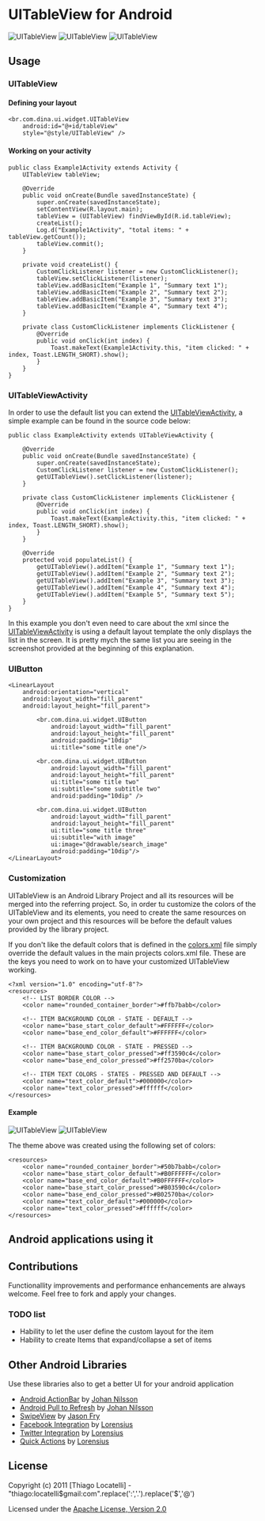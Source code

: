 # UITableView for Android

![UITableView](http://thiago.grem.io/img/github/uitable-view.png "UITableView")
![UITableView](http://thiago.grem.io/img/github/uitable-view3.png "UITableView")
![UITableView](http://thiago.grem.io/img/github/uitable-view4.png "UITableView")

## Usage

### UITableView

#### Defining your layout

    <br.com.dina.ui.widget.UITableView 
        android:id="@+id/tableView" 
        style="@style/UITableView" />

#### Working on your activity

	public class Example1Activity extends Activity {    
		UITableView tableView;

	    @Override
	    public void onCreate(Bundle savedInstanceState) {
	        super.onCreate(savedInstanceState);
	        setContentView(R.layout.main);        
	        tableView = (UITableView) findViewById(R.id.tableView);        
	        createList();        
	        Log.d("Example1Activity", "total items: " + tableView.getCount());        
	        tableView.commit();
	    }

	    private void createList() {
	    	CustomClickListener listener = new CustomClickListener();
	    	tableView.setClickListener(listener);
	    	tableView.addBasicItem("Example 1", "Summary text 1");
	    	tableView.addBasicItem("Example 2", "Summary text 2");
	    	tableView.addBasicItem("Example 3", "Summary text 3");
	    	tableView.addBasicItem("Example 4", "Summary text 4");
	    }

	    private class CustomClickListener implements ClickListener {
			@Override
			public void onClick(int index) {
				Toast.makeText(Example1Activity.this, "item clicked: " + index, Toast.LENGTH_SHORT).show();
			}    	
	    }    
	}

### UITableViewActivity

In order to use the default list you can extend the [UITableViewActivity](https://github.com/thiagolocatelli/android-uitableview/blob/master/android-uitableview/src/br/com/dina/ui/activity/UITableViewActivity.java), a simple example can be found in the source code below:

	public class ExampleActivity extends UITableViewActivity {	

	    @Override
	    public void onCreate(Bundle savedInstanceState) {
	        super.onCreate(savedInstanceState);
	        CustomClickListener listener = new CustomClickListener();
	        getUITableView().setClickListener(listener);
	    }

	    private class CustomClickListener implements ClickListener {	
			@Override
			public void onClick(int index) {
				Toast.makeText(ExampleActivity.this, "item clicked: " + index, Toast.LENGTH_SHORT).show();
			}	    	
	    }

		@Override
		protected void populateList() {
			getUITableView().addItem("Example 1", "Summary text 1");
			getUITableView().addItem("Example 2", "Summary text 2");
			getUITableView().addItem("Example 3", "Summary text 3");
			getUITableView().addItem("Example 4", "Summary text 4");
			getUITableView().addItem("Example 5", "Summary text 5");		
		}	    
	}

In this example you don't even need to care about the xml since the  [UITableViewActivity](https://github.com/thiagolocatelli/android-uitableview/blob/master/android-uitableview/src/br/com/dina/ui/activity/UITableViewActivity.java) is using a default layout template the only displays the list in the screen. It is pretty mych the same list you are seeing in the screenshot provided at the beginning of this explanation.

### UIButton

	<LinearLayout
		android:orientation="vertical"
		android:layout_width="fill_parent"  
		android:layout_height="fill_parent">	

			<br.com.dina.ui.widget.UIButton
				android:layout_width="fill_parent"  
				android:layout_height="fill_parent"
				android:padding="10dip"
				ui:title="some title one"/>

			<br.com.dina.ui.widget.UIButton
				android:layout_width="fill_parent"  
				android:layout_height="fill_parent"
				ui:title="some title two"
				ui:subtitle="some subtitle two"
				android:padding="10dip" />	

			<br.com.dina.ui.widget.UIButton
				android:layout_width="fill_parent"  
				android:layout_height="fill_parent"
				ui:title="some title three"
				ui:subtitle="with image"
				ui:image="@drawable/search_image"
				android:padding="10dip"/>    			    		
	</LinearLayout>

### Customization
UITableView is an Android Library Project and all its resources will be merged into the referring project. So, in order tu customize the colors of the UITableView and its elements, you need to create the same resources on your own project and this resources will be before the default values provided by the library project.

If you don't like the default colors that is defined in the [colors.xml](https://github.com/thiagolocatelli/android-uitableview/blob/master/android-uitableview/res/values/colors.xml) file simply override the default values in the main projects colors.xml file. These are the keys you need to work on to have your customized UITableView working.

    <?xml version="1.0" encoding="utf-8"?>
    <resources>	
        <!-- LIST BORDER COLOR -->
        <color name="rounded_container_border">#ffb7babb</color>

        <!-- ITEM BACKGROUND COLOR - STATE - DEFAULT -->
        <color name="base_start_color_default">#FFFFFF</color>
        <color name="base_end_color_default">#FFFFFF</color>

        <!-- ITEM BACKGROUND COLOR - STATE - PRESSED -->
        <color name="base_start_color_pressed">#ff3590c4</color>
        <color name="base_end_color_pressed">#ff2570ba</color>

        <!-- ITEM TEXT COLORS - STATES - PRESSED AND DEFAULT -->
        <color name="text_color_default">#000000</color>
        <color name="text_color_pressed">#ffffff</color>			
    </resources> 

#### Example	

![UITableView](http://thiago.grem.io/img/github/uitable-view2.png "UITableView")
![UITableView](http://thiago.grem.io/img/github/uitable-view5.png "UITableView")

The theme above was created using the following set of colors:

	<resources>
		<color name="rounded_container_border">#50b7babb</color>
		<color name="base_start_color_default">#B0FFFFFF</color>
	    <color name="base_end_color_default">#B0FFFFFF</color>
		<color name="base_start_color_pressed">#B03590c4</color>
	    <color name="base_end_color_pressed">#B02570ba</color>
	    <color name="text_color_default">#000000</color>
	    <color name="text_color_pressed">#ffffff</color>   
	</resources>

## Android applications using it	

## Contributions

Functionallity improvements and performance enhancements are always welcome. Feel free to fork and apply your changes.

### TODO list

* Hability to let the user define the custom layout for the item
* Hability to create Items that expand/collapse a set of items

## Other Android Libraries

Use these libraries also to get a better UI for your android application

* [Android ActionBar](https://github.com/johannilsson/android-actionbar) by [Johan Nilsson](https://github.com/johannilsson)
* [Android Pull to Refresh](https://github.com/johannilsson/android-pulltorefresh) by [Johan Nilsson](https://github.com/johannilsson)
* [SwipeView](https://github.com/fry15/uk.co.jasonfry.android.tools) by [Jason Fry](https://github.com/fry15)
* [Facebook Integration](https://github.com/lorensiuswlt/AndroidFacebook) by [Lorensius](https://github.com/lorensiuswlt)
* [Twitter Integration](https://github.com/lorensiuswlt/AndroidTwitter) by [Lorensius](https://github.com/lorensiuswlt)
* [Quick Actions](https://github.com/lorensiuswlt/NewQuickAction) by [Lorensius](https://github.com/lorensiuswlt)



## License
Copyright (c) 2011 [Thiago Locatelli] - "thiago:locatelli$gmail:com".replace(':','.').replace('$','@')

Licensed under the [Apache License, Version 2.0](http://www.apache.org/licenses/LICENSE-2.0.html)
